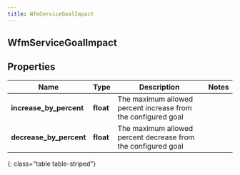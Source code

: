 ```yaml
---
title: WfmServiceGoalImpact
---
```

## WfmServiceGoalImpact

## Properties

|Name | Type | Description | Notes|
|------------ | ------------- | ------------- | -------------|
| **increase_by_percent** | **float** | The maximum allowed percent increase from the configured goal | |
| **decrease_by_percent** | **float** | The maximum allowed percent decrease from the configured goal | |
{: class="table table-striped"}


